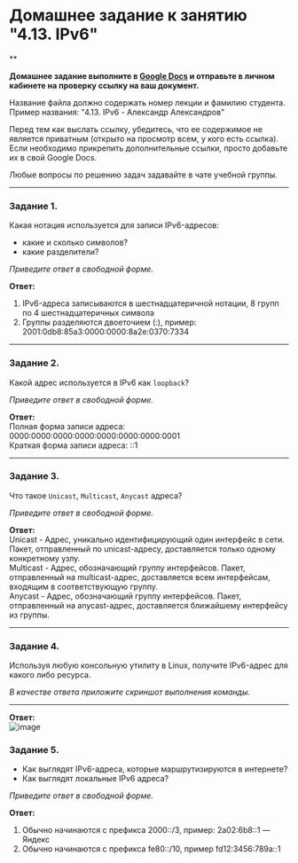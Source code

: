 # Домашнее задание к занятию "4.13. IPv6"

**

**Домашнее задание выполните в [Google Docs](https://docs.google.com/) и отправьте в личном кабинете на проверку ссылку на ваш документ.** 

Название файла должно содержать номер лекции и фамилию студента. Пример названия: "4.13. IPv6 - Александр Александров"

Перед тем как выслать ссылку, убедитесь, что ее содержимое не является приватным (открыто на просмотр всем, у кого есть ссылка). Если необходимо прикрепить дополнительные ссылки, просто добавьте их в свой Google Docs.

Любые вопросы по решению задач задавайте в чате учебной группы.

---

### Задание 1. 

Какая нотация используется для записи IPv6-адресов:

 - какие и сколько символов?
 - какие разделители?

*Приведите ответ в свободной форме.*

**Ответ:**  
1. IPv6-адреса записываются в шестнадцатеричной нотации, 8 групп по 4 шестнадцатеричных символа  
2. Группы разделяются двоеточием (:), пример: 2001:0db8:85a3:0000:0000:8a2e:0370:7334  

---

### Задание 2. 

Какой адрес используется в IPv6 как `loopback`?

*Приведите ответ в свободной форме.*

**Ответ:**  
Полная форма записи адреса: 0000:0000:0000:0000:0000:0000:0000:0001  
Краткая форма записи адреса: ::1

---

### Задание 3. 

Что такое `Unicast`, `Multicast`, `Anycast` адреса?

*Приведите ответ в свободной форме.*

**Ответ:**  
Unicast - Адрес, уникально идентифицирующий один интерфейс в сети. Пакет, отправленный по unicast-адресу, доставляется только одному конкретному узлу.  
Multicast - Адрес, обозначающий группу интерфейсов. Пакет, отправленный на multicast-адрес, доставляется всем интерфейсам, входящим в соответствующую группу.  
Anycast - Адрес, обозначающий группу интерфейсов. Пакет, отправленный на anycast-адрес, доставляется ближайшему интерфейсу из группы.  

---

### Задание 4. 

Используя любую консольную утилиту в Linux, получите IPv6-адрес для какого либо ресурса.

*В качестве ответа приложите скриншот выполнения команды.*

---
**Ответ:**  
![image](https://github.com/user-attachments/assets/c2f66a13-cb30-4401-9086-ad653c364369)  

### Задание 5. 

 - Как выглядят IPv6-адреса, которые маршрутизируются в интернете?
 - Как выглядят локальные IPv6 адреса?

*Приведите ответ в свободной форме.*

**Ответ:**  
1. Обычно начинаются с префикса 2000::/3, пример: 2a02:6b8::1 — Яндекс
2. Обычно начинаются с префикса fe80::/10, пример fd12:3456:789a::1

